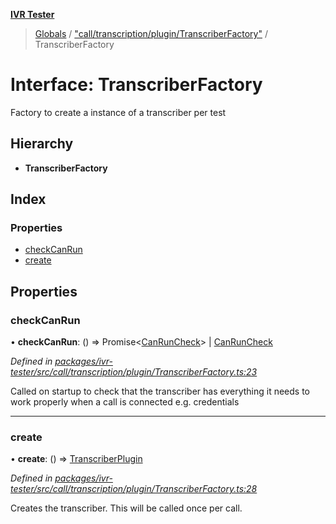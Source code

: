 **[IVR Tester](../README.md)**

> [Globals](../README.md) / ["call/transcription/plugin/TranscriberFactory"](../modules/_call_transcription_plugin_transcriberfactory_.md) / TranscriberFactory

# Interface: TranscriberFactory

Factory to create a instance of a transcriber per test

## Hierarchy

* **TranscriberFactory**

## Index

### Properties

* [checkCanRun](_call_transcription_plugin_transcriberfactory_.transcriberfactory.md#checkcanrun)
* [create](_call_transcription_plugin_transcriberfactory_.transcriberfactory.md#create)

## Properties

### checkCanRun

•  **checkCanRun**: () => Promise\<[CanRunCheck](../modules/_call_transcription_plugin_transcriberfactory_.md#canruncheck)> \| [CanRunCheck](../modules/_call_transcription_plugin_transcriberfactory_.md#canruncheck)

*Defined in [packages/ivr-tester/src/call/transcription/plugin/TranscriberFactory.ts:23](https://github.com/SketchingDev/ivr-tester/blob/e17074e/packages/ivr-tester/src/call/transcription/plugin/TranscriberFactory.ts#L23)*

Called on startup to check that the transcriber has
everything it needs to work properly when a call is connected
e.g. credentials

___

### create

•  **create**: () => [TranscriberPlugin](_call_transcription_plugin_transcriberplugin_.transcriberplugin.md)

*Defined in [packages/ivr-tester/src/call/transcription/plugin/TranscriberFactory.ts:28](https://github.com/SketchingDev/ivr-tester/blob/e17074e/packages/ivr-tester/src/call/transcription/plugin/TranscriberFactory.ts#L28)*

Creates the transcriber. This will be called once per call.
